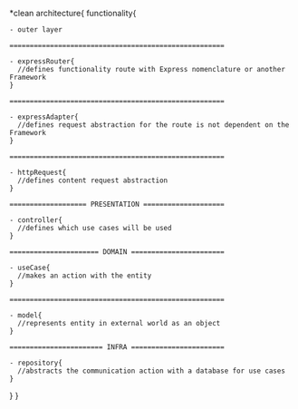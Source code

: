 *clean architecture{
  functionality{

    - outer layer

    =====================================================

    - expressRouter{
      //defines functionality route with Express nomenclature or another Framework
    }

    =====================================================

    - expressAdapter{
      //defines request abstraction for the route is not dependent on the Framework
    }

    =====================================================
    
    - httpRequest{
      //defines content request abstraction
    }
    
    =================== PRESENTATION ====================
 
    - controller{
      //defines which use cases will be used
    }
    
    ====================== DOMAIN =======================
    
    - useCase{
      //makes an action with the entity
    }
    
    ===================================================== 
    
    - model{
      //represents entity in external world as an object
    }
    
    ======================= INFRA =======================
    
    - repository{
      //abstracts the communication action with a database for use cases
    }
  
  }
}